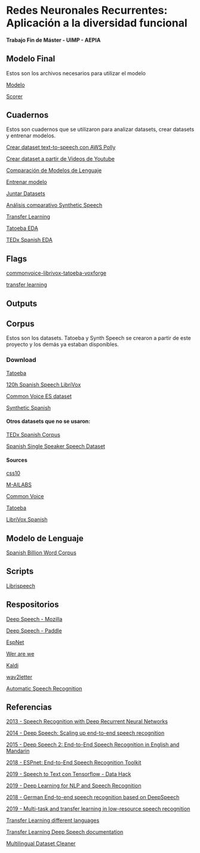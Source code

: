 # Redes Neuronales Recurrentes: Aplicación a la diversidad funcional
#### Trabajo Fin de Máster - UIMP - AEPIA

## Modelo Final
Estos son los archivos necesarios para utilizar el modelo

[Modelo]()

[Scorer]()


## Cuadernos
Estos son cuadernos que se utilizaron para analizar datasets, crear datasets y entrenar modelos.

[Crear dataset text-to-speech con AWS Polly]()

[Crear dataset a partir de Videos de Youtube]()

[Comparación de Modelos de Lenguaje](https://gist.github.com/gabrielsanchez/49fbee3b9d9e97bb7980a4ac9191ee3d)

[Entrenar modelo](https://gist.github.com/gabrielsanchez/9f1e96ff11adaf1ee98622c0cc800095)

[Juntar Datasets](https://gist.github.com/gabrielsanchez/88c91ab13c1ff46112dfd0e7adb56157)

[Análisis comparativo Synthetic Speech](https://gist.github.com/gabrielsanchez/063ab3574252bf7883be3285be4cea19)

[Transfer Learning](https://gist.github.com/gabrielsanchez/274f9531b8069dbc84a747c68f8fffe5)

[Tatoeba EDA](https://gist.github.com/gabrielsanchez/b0cb78ec7ed112e1aaaa32ac3e5032e9)

[TEDx Spanish EDA](https://gist.github.com/gabrielsanchez/5004077344f82905c799434875d31104)

## Flags
[commonvoice-librivox-tatoeba-voxforge](https://github.com/gabrielsanchez/tfm/blob/master/flags-cltv)

[transfer learning](https://github.com/gabrielsanchez/tfm/blob/master/flags-transferlearning)

## Outputs



## Corpus

Estos son los datasets. Tatoeba y Synth Speech se crearon a partir de este proyecto y los demás ya estaban disponibles.

### Download

[Tatoeba](https://www.kaggle.com/gabrielsanchez/tatoeba-spanish-speech-dataset)

[120h Spanish Speech LibriVox](https://www.kaggle.com/carlfm01/120h-spanish-speech/)

[Common Voice ES dataset](https://voice-prod-bundler-ee1969a6ce8178826482b88e843c335139bd3fb4.s3.amazonaws.com/cv-corpus-4-2019-12-10/es.tar.gz)

[Synthetic Spanish]()


#### Otros datasets que no se usaron:
[TEDx Spanish Corpus](https://openslr.org/67/)

[Spanish Single Speaker Speech Dataset](https://www.kaggle.com/bryanpark/spanish-single-speaker-speech-dataset)

#### Sources

[css10](https://github.com/Kyubyong/css10)

[M-AILABS](https://github.com/nahuelproietto/deepspeech-spanish-model)

[Common Voice](https://voice.mozilla.org/en/datasets)

[Tatoeba](https://tatoeba.org/eng/audio/index/spa)

[LibriVox Spanish](https://catalog.ldc.upenn.edu/LDC2020S01/)

## Modelo de Lenguaje
[Spanish Billion Word Corpus](https://crscardellino.github.io/SBWCE/)

## Scripts
[Librispeech](https://github.com/tensorflow/datasets/blob/master/tensorflow_datasets/audio/librispeech.py)

## Respositorios
[Deep Speech - Mozilla](https://github.com/mozilla/DeepSpeech)

[Deep Speech - Paddle](https://github.com/PaddlePaddle/DeepSpeech)

[EspNet](https://espnet.github.io/espnet/)

[Wer are we](https://github.com/syhw/wer_are_we)

[Kaldi](https://github.com/kaldi-asr/kaldi)

[wav2letter](https://github.com/facebookresearch/wav2letter)

[Automatic Speech Recognition](https://github.com/rolczynski/Automatic-Speech-Recognition)

## Referencias
[2013 - Speech Recognition with Deep Recurrent Neural Networks](https://www.cs.toronto.edu/~graves/icassp_2013.pdf)

[2014 - Deep Speech: Scaling up end-to-end speech recognition](https://arxiv.org/abs/1412.5567)

[2015 - Deep Speech 2: End-to-End Speech Recognition in English and Mandarin](https://arxiv.org/abs/1512.02595)

[2018 - ESPnet: End-to-End Speech Recognition Toolkit](https://arxiv.org/pdf/1804.00015.pdf)

[2019 - Speech to Text con Tensorflow - Data Hack](https://www.datahack.es/speech-to-text-tensorflow-modelo-datahack/)

[2019 - Deep Learning for NLP and Speech Recognition](https://link.springer.com/book/10.1007/978-3-030-14596-5)

[2018 - German End-to-end speech recognition based on DeepSpeech](https://www.researchgate.net/publication/336532830_German_End-to-end_Speech_Recognition_based_on_DeepSpeech/link/5da4b459a6fdcc8fc35277ec/download)

[2019 - Multi-task and transfer learning in low-resource speech recognition](http://jrmeyer.github.io/misc/MEYER_dissertation_2019.pdf)

[Transfer Learning different languages](https://discourse.mozilla.org/t/transfer-learning-between-different-languages/36842/7)

[Transfer Learning Deep Speech documentation](https://raw.githubusercontent.com/JRMeyer/DeepSpeech/transfer-learning-docs/doc/TRAINING.rst)

[Multilingual Dataset Cleaner](https://discourse.mozilla.org/t/multilingual-dataset-combiner-cleaner/34788)
